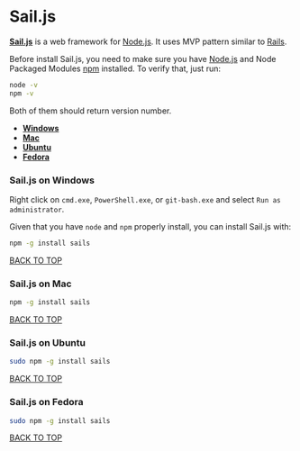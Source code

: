 Sail.js
=======
[**Sail.js**](http://sailsjs.org) is a web framework for [Node.js](https://github.com/ctrl-alt-del/devenv/tree/master/language/javascript/nodejs).  It uses MVP pattern similar to [Rails](https://github.com/ctrl-alt-del/devenv/tree/master/language/ruby/rails).

Before install Sail.js, you need to make sure you have [Node.js](https://github.com/ctrl-alt-del/devenv/tree/master/language/javascript/nodejs) and Node Packaged Modules [npm](#https://github.com/ctrl-alt-del/devenv/tree/master/language/javascript/nodejs/npm) installed.  To verify that, just run:
```sh
node -v
npm -v
```
Both of them should return version number.

* [**Windows**](#sailjs-on-windows)
* [**Mac**](#sailjs-on-mac)
* [**Ubuntu**](#sailjs-on-ubuntu)
* [**Fedora**](#sailjs-on-fedora)

### Sail.js on Windows
Right click on `cmd.exe`, `PowerShell.exe`, or `git-bash.exe` and select `Run as administrator`.

Given that you have `node` and `npm` properly install, you can install Sail.js with:
```sh
npm -g install sails
```
[BACK TO TOP](https://github.com/ctrl-alt-del/devenv)


### Sail.js on Mac
```sh
npm -g install sails
```
[BACK TO TOP](https://github.com/ctrl-alt-del/devenv)


### Sail.js on Ubuntu
```sh
sudo npm -g install sails
```
[BACK TO TOP](https://github.com/ctrl-alt-del/devenv)


### Sail.js on Fedora
```sh
sudo npm -g install sails
```
[BACK TO TOP](https://github.com/ctrl-alt-del/devenv)
